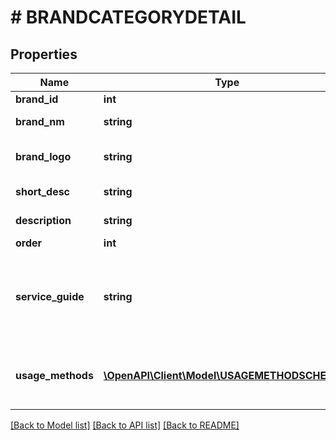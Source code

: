 # # BRANDCATEGORYDETAIL

## Properties

Name | Type | Description | Notes
------------ | ------------- | ------------- | -------------
**brand_id** | **int** | Brand id | [optional]
**brand_nm** | **string** | Brand name | [optional]
**brand_logo** | **string** | Link to brand logo image | [optional]
**short_desc** | **string** | Brand short description | [optional]
**description** | **string** | Brand description | [optional]
**order** | **int** |  | [optional]
**service_guide** | **string** | Describe the brand&#39;s terms of reference (T&amp;C). HTML format | [optional]
**usage_methods** | [**\OpenAPI\Client\Model\USAGEMETHODSCHEMA[]**](USAGEMETHODSCHEMA.md) | Information on the brand&#39;s applicable channels | [optional]

[[Back to Model list]](../../README.md#models) [[Back to API list]](../../README.md#endpoints) [[Back to README]](../../README.md)
